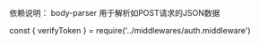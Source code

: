 依赖说明：
body-parser 用于解析如POST请求的JSON数据


const {
  verifyToken
} = require('../middlewares/auth.middleware')
